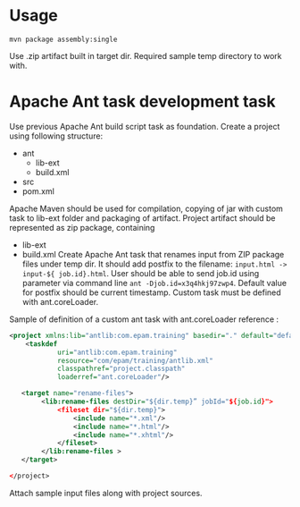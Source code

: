 # Usage
```
mvn package assembly:single
```
Use .zip artifact built in target dir. Required sample temp directory to work with.

# Apache Ant task development task

Use previous Apache Ant build script task as foundation.
Create a project using following structure:
* ant
    * lib-ext
    * build.xml
* src
* pom.xml

Apache Maven should be used for compilation, copying of jar with custom task to lib-ext folder and packaging of artifact.
Project artifact should be represented as zip package, containing 
* lib-ext
* build.xml
Create Apache Ant task that renames input from ZIP package files under temp dir. 
It should add postfix to the filename: `input.html -> input-${ job.id}.html`.
User should be able to send job.id using parameter via command line `ant -Djob.id=x3q4hkj97zwp4`.
Default value for postfix should be current timestamp.
Custom task must be defined with ant.coreLoader.

Sample of definition of a custom ant task with ant.coreLoader reference :
```xml
<project xmlns:lib="antlib:com.epam.training" basedir="." default="default-end" name="test-project">
    <taskdef
            uri="antlib:com.epam.training"
            resource="com/epam/training/antlib.xml"
            classpathref="project.classpath"
            loaderref="ant.coreLoader"/>

   <target name="rename-files">
        <lib:rename-files destDir="${dir.temp}” jobId="${job.id}">
            <fileset dir="${dir.temp}">
                <include name="*.xml"/>
                <include name="*.html"/>
                <include name="*.xhtml"/>
            </fileset>
        </lib:rename-files >
   </target>

</project>
```

Attach sample input files along with project sources.
